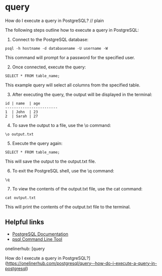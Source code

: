# query

How do I execute a query in PostgreSQL?
// plain

The following steps outline how to execute a query in PostgreSQL:

1. Connect to the PostgreSQL database:
  ```
  psql -h hostname -d databasename -U username -W
  ```
  This command will prompt for a password for the specified user.

2. Once connected, execute the query:
  ```
  SELECT * FROM table_name;
  ```
  This example query will select all columns from the specified table.

3. After executing the query, the output will be displayed in the terminal:
  ```
  id | name  | age
  ------------------------
  1  | John  | 23
  2  | Sarah | 27
  ```

4. To save the output to a file, use the \o command:
  ```
  \o output.txt
  ```

5. Execute the query again:
  ```
  SELECT * FROM table_name;
  ```
  This will save the output to the output.txt file.

6. To exit the PostgreSQL shell, use the \q command:
  ```
  \q
  ```

7. To view the contents of the output.txt file, use the cat command:
  ```
  cat output.txt
  ```
  This will print the contents of the output.txt file to the terminal.

## Helpful links
- [PostgreSQL Documentation](https://www.postgresql.org/docs/)
- [psql Command Line Tool](https://www.postgresql.org/docs/9.2/app-psql.html)

onelinerhub: [query

How do I execute a query in PostgreSQL?](https://onelinerhub.com/postgresql/query--how-do-i-execute-a-query-in-postgresql)